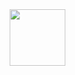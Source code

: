 <div id="header" align="center">
  <img src="https://giphy.com/gifs/hoppip-cat-drawing-11dR2hEgtN5KoM" width="100"/>
</div>
